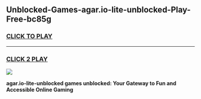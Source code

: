 
## Unblocked-Games-agar.io-lite-unblocked-Play-Free-bc85g
<h3>
<a href="https://premium76.site?title=agar.io-lite-unblocked&ref=12A">CLICK TO PLAY</a></h3>
<hr>

<h3>
<a href="https://premium76.site?title=agar.io-lite-unblocked&ref=12A">CLICK 2 PLAY</a>
  
</h3>

<a href="https://premium76.site?title=agar.io-lite-unblocked&ref=12A"><img src="https://clearcache.store/games.png"></a>


**agar.io-lite-unblocked games unblocked: Your Gateway to Fun and Accessible Online Gaming**
